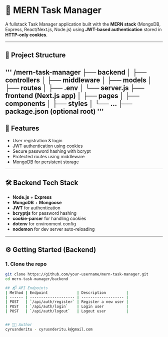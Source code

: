 # 📝 MERN Task Manager

A fullstack Task Manager application built with the **MERN stack** (MongoDB, Express, React/Next.js, Node.js) using **JWT-based authentication** stored in **HTTP-only cookies**.

---

## 📁 Project Structure

'''
    /mern-task-manager
    ├── backend
    │   ├── controllers
    │   ├── middleware
    │   ├── models
    │   ├── routes
    │   ├── .env
    │   └── server.js
    ├── frontend (Next.js app)
    │   ├── pages
    │   ├── components
    │   ├── styles
    │   └── ...
    ├── package.json (optional root)
'''
---
## 🚀 Features

- User registration & login
- JWT authentication using cookies
- Secure password hashing with bcrypt
- Protected routes using middleware
- MongoDB for persistent storage

---

## 🛠️ Backend Tech Stack

- **Node.js** + **Express**
- **MongoDB** + **Mongoose**
- **JWT** for authentication
- **bcryptjs** for password hashing
- **cookie-parser** for handling cookies
- **dotenv** for environment config
- **nodemon** for dev server auto-reloading

---

## ⚙️ Getting Started (Backend)

### 1. Clone the repo

```bash
git clone https://github.com/your-username/mern-task-manager.git
cd mern-task-manager/backend

## 📬 API Endpoints
| Method | Endpoint             | Description         |
| ------ | -------------------- | ------------------- |
| POST   | `/api/auth/register` | Register a new user |
| POST   | `/api/auth/login`    | Login user          |
| POST   | `/api/auth/logout`   | Logout user         |


## 🧑‍💻 Author
cyrusnderitu - cyrusnderitu.k@gmail.com
